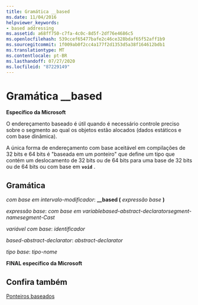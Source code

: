```yaml
---
title: Gramática __based
ms.date: 11/04/2016
helpviewer_keywords:
- based addressing
ms.assetid: a68ff750-c7fa-4c0c-8d5f-2df76e4686c5
ms.openlocfilehash: 539ccef65477bafe2c46ce328bdaf65f52aff1b9
ms.sourcegitcommit: 1f009ab0f2cc4a177f2d1353d5a38f164612bdb1
ms.translationtype: MT
ms.contentlocale: pt-BR
ms.lasthandoff: 07/27/2020
ms.locfileid: "87229149"
---
```

# <a name="__based-grammar"></a>Gramática __based

**Específico da Microsoft**

O endereçamento baseado é útil quando é necessário controle preciso sobre o segmento ao qual os objetos estão alocados (dados estáticos e com base dinâmica).

A única forma de endereçamento com base aceitável em compilações de 32 bits e 64 bits é "baseada em um ponteiro" que define um tipo que contém um deslocamento de 32 bits ou de 64 bits para uma base de 32 bits ou de 64 bits ou com base em **`void`** .

## <a name="grammar"></a>Gramática

*com base em intervalo-modificador*: **__based (**  *expressão base*  **)**

*expressão base*: *com base em variablebased-abstract-declaratorsegment-namesegment-Cast*

*variável com base*: *identificador*

*based-abstract-declarator*: *abstract-declarator*

*tipo base*: *tipo-nome*

**FINAL específico da Microsoft**

## <a name="see-also"></a>Confira também

[Ponteiros baseados](../cpp/based-pointers-cpp.md)
